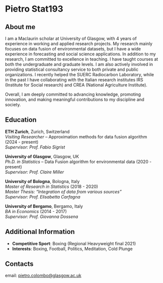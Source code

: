 # Pietro Stat193

## About me

I am a Maclaurin scholar at University of Glasgow, with 4 years of experience in working and applied research projects.  My research mainly focuses on data fusion of environmental datasets, but I have a wide experience in forecasting and social science applications.
In addition to my research, I am committed to excellence in teaching. I have taught courses at both the undergraduate and graduate levels. I am also actively involved in providing statistical consultancy service to both private and public organizations. I recently helped the SUERC Radiocarbon Laboratory, while in the past I have collaborating with the Italian research institutes IRS (Institute for Social research) and CREA (National Agriculture Institute). 

Overall, I am deeply committed to advancing knowledge, promoting innovation, and making meaningful contributions to my discipline and society.


## Education

**ETH Zurich**, Zurich, Switzerland  
*Visiting Researcher* – Approximation methods for data fusion algorithm (2024 - present)  
*Supervisor: Prof. Fabio Sigrist*

**University of Glasgow**, Glasgow, UK  
*Ph.D. in Statistics* – Data Fusion algorithm for environmental data (2020 - present)  
*Supervisor: Prof. Claire Miller*

**University of Bologna**, Bologna, Italy  
*Master of Research in Statistics* (2018 - 2020)  
*Master Thesis: “Integration of data from various sources”*  
*Supervisor: Prof. Elisabetta Carfagna*

**University of Bergamo**, Bergamo, Italy  
*BA in Economics* (2014 - 2017)  
*Supervisor: Prof. Giovanna Dossena*


## Additional Information

- **Competitive Sport**: Boxing (Regional Heavyweight final 2021)
- **Interests**: Boxing, Football, Politics, Meditation, Cold Plunge


## Contacts
  
  email: pietro.colombo@glasgow.ac.uk
  

